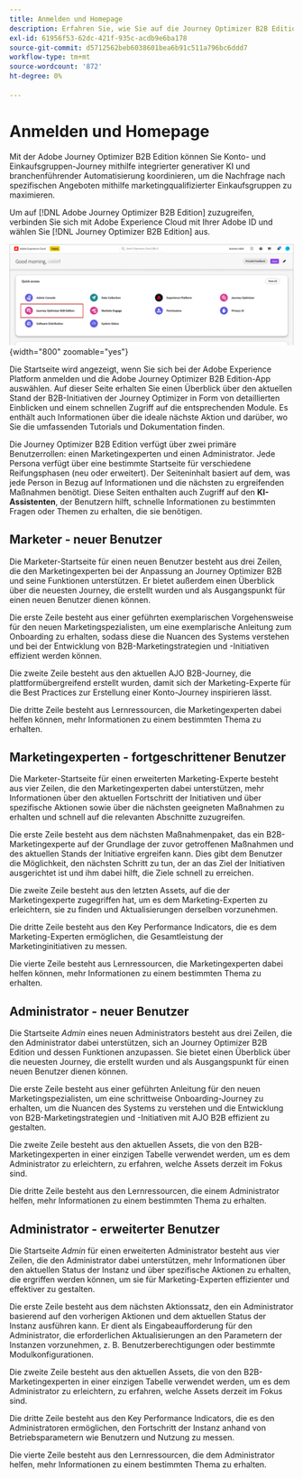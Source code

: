 ```yaml
---
title: Anmelden und Homepage
description: Erfahren Sie, wie Sie auf die Journey Optimizer B2B Edition-App zugreifen und die Informationen zur Startseite verwenden.
exl-id: 61956f53-62dc-421f-935c-acdb9e6ba178
source-git-commit: d5712562beb6038601bea6b91c511a796bc6ddd7
workflow-type: tm+mt
source-wordcount: '872'
ht-degree: 0%

---
```


# Anmelden und Homepage

Mit der Adobe Journey Optimizer B2B Edition können Sie Konto- und Einkaufsgruppen-Journey mithilfe integrierter generativer KI und branchenführender Automatisierung koordinieren, um die Nachfrage nach spezifischen Angeboten mithilfe marketingqualifizierter Einkaufsgruppen zu maximieren.

<!-- Requirements?
-->
Um auf [!DNL Adobe Journey Optimizer B2B Edition] zuzugreifen, verbinden Sie sich mit Adobe Experience Cloud mit Ihrer Adobe ID und wählen Sie [!DNL Journey Optimizer B2B Edition] aus.

![Seite zum Durchsuchen von Gruppen kaufen](./assets/experience-cloud-apps.png){width="800" zoomable="yes"}

Die Startseite wird angezeigt, wenn Sie sich bei der Adobe Experience Platform anmelden und die Adobe Journey Optimizer B2B Edition-App auswählen. Auf dieser Seite erhalten Sie einen Überblick über den aktuellen Stand der B2B-Initiativen der Journey Optimizer in Form von detaillierten Einblicken und einem schnellen Zugriff auf die entsprechenden Module. Es enthält auch Informationen über die ideale nächste Aktion und darüber, wo Sie die umfassenden Tutorials und Dokumentation finden.

Die Journey Optimizer B2B Edition verfügt über zwei primäre Benutzerrollen: einen Marketingexperten und einen Administrator. Jede Persona verfügt über eine bestimmte Startseite für verschiedene Reifungsphasen (neu oder erweitert). Der Seiteninhalt basiert auf dem, was jede Person in Bezug auf Informationen und die nächsten zu ergreifenden Maßnahmen benötigt. Diese Seiten enthalten auch Zugriff auf den **KI-Assistenten**, der Benutzern hilft, schnelle Informationen zu bestimmten Fragen oder Themen zu erhalten, die sie benötigen<!-- and to obtain specific recommendations for their challenges or objectives-->.

## Marketer - neuer Benutzer

Die Marketer-Startseite für einen neuen Benutzer besteht aus drei Zeilen, die den Marketingexperten bei der Anpassung an Journey Optimizer B2B und seine Funktionen unterstützen. Er bietet außerdem einen Überblick über die neuesten Journey, die erstellt wurden und als Ausgangspunkt für einen neuen Benutzer dienen können.

Die erste Zeile besteht aus einer geführten exemplarischen Vorgehensweise für den neuen Marketingspezialisten, um eine exemplarische Anleitung zum Onboarding zu erhalten, sodass diese die Nuancen des Systems verstehen und bei der Entwicklung von B2B-Marketingstrategien und -Initiativen effizient werden können.

Die zweite Zeile besteht aus den aktuellen AJO B2B-Journey, die plattformübergreifend erstellt wurden, damit sich der Marketing-Experte für die Best Practices zur Erstellung einer Konto-Journey inspirieren lässt.

Die dritte Zeile besteht aus Lernressourcen, die Marketingexperten dabei helfen können, mehr Informationen zu einem bestimmten Thema zu erhalten.

## Marketingexperten - fortgeschrittener Benutzer

Die Marketer-Startseite für einen erweiterten Marketing-Experte besteht aus vier Zeilen, die den Marketingexperten dabei unterstützen, mehr Informationen über den aktuellen Fortschritt der Initiativen und über spezifische Aktionen sowie über die nächsten geeigneten Maßnahmen zu erhalten und schnell auf die relevanten Abschnitte zuzugreifen.

Die erste Zeile besteht aus dem nächsten Maßnahmenpaket, das ein B2B-Marketingexperte auf der Grundlage der zuvor getroffenen Maßnahmen und des aktuellen Stands der Initiative ergreifen kann. Dies gibt dem Benutzer die Möglichkeit, den nächsten Schritt zu tun, der an das Ziel der Initiativen ausgerichtet ist und ihm dabei hilft, die Ziele schnell zu erreichen.

Die zweite Zeile besteht aus den letzten Assets, auf die der Marketingexperte zugegriffen hat, um es dem Marketing-Experten zu erleichtern, sie zu finden und Aktualisierungen derselben vorzunehmen.

Die dritte Zeile besteht aus den Key Performance Indicators, die es dem Marketing-Experten ermöglichen, die Gesamtleistung der Marketinginitiativen zu messen.

Die vierte Zeile besteht aus Lernressourcen, die Marketingexperten dabei helfen können, mehr Informationen zu einem bestimmten Thema zu erhalten.

## Administrator - neuer Benutzer

Die Startseite _Admin_ eines neuen Administrators besteht aus drei Zeilen, die den Administrator dabei unterstützen, sich an Journey Optimizer B2B Edition und dessen Funktionen anzupassen. Sie bietet einen Überblick über die neuesten Journey, die erstellt wurden und als Ausgangspunkt für einen neuen Benutzer dienen können.

Die erste Zeile besteht aus einer geführten Anleitung für den neuen Marketingspezialisten, um eine schrittweise Onboarding-Journey zu erhalten, um die Nuancen des Systems zu verstehen und die Entwicklung von B2B-Marketingstrategien und -Initiativen mit AJO B2B effizient zu gestalten.

Die zweite Zeile besteht aus den aktuellen Assets, die von den B2B-Marketingexperten in einer einzigen Tabelle verwendet werden, um es dem Administrator zu erleichtern, zu erfahren, welche Assets derzeit im Fokus sind.

Die dritte Zeile besteht aus den Lernressourcen, die einem Administrator helfen, mehr Informationen zu einem bestimmten Thema zu erhalten.

## Administrator - erweiterter Benutzer

Die Startseite _Admin_ für einen erweiterten Administrator besteht aus vier Zeilen, die den Administrator dabei unterstützen, mehr Informationen über den aktuellen Status der Instanz und über spezifische Aktionen zu erhalten, die ergriffen werden können, um sie für Marketing-Experten effizienter und effektiver zu gestalten.

Die erste Zeile besteht aus dem nächsten Aktionssatz, den ein Administrator basierend auf den vorherigen Aktionen und dem aktuellen Status der Instanz ausführen kann. Er dient als Eingabeaufforderung für den Administrator, die erforderlichen Aktualisierungen an den Parametern der Instanzen vorzunehmen, z. B. Benutzerberechtigungen oder bestimmte Modulkonfigurationen.

Die zweite Zeile besteht aus den aktuellen Assets, die von den B2B-Marketingexperten in einer einzigen Tabelle verwendet werden, um es dem Administrator zu erleichtern, zu erfahren, welche Assets derzeit im Fokus sind.

Die dritte Zeile besteht aus den Key Performance Indicators, die es den Administratoren ermöglichen, den Fortschritt der Instanz anhand von Betriebsparametern wie Benutzern und Nutzung zu messen.

Die vierte Zeile besteht aus den Lernressourcen, die dem Administrator helfen, mehr Informationen zu einem bestimmten Thema zu erhalten.
